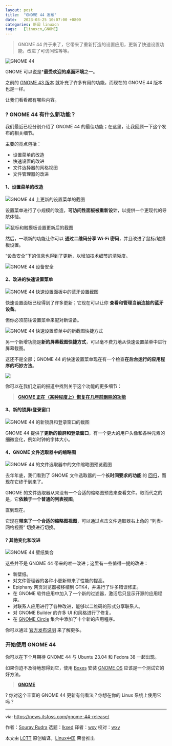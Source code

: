 ```yaml
---
layout: post
title:	"GNOME 44 发布"
date:	2023-03-25 10:07:00 +0800 
categories:	新闻 linuxcn 
tags:	[linuxcn,GNOME]
---
```




> 
> GNOME 44 终于来了，它带来了重新打造的设置应用，更新了快速设置功能，改进了可访问性等等。
> 
> 
> 


![GNOME 44](/Asserts/Images/album/202303/25/100720s5y6nvsswnzzpkt4.jpg)


GNOME 可以说是\***最受欢迎的桌面环境**之一。


之前的 [GNOME 43 版本](https://news.itsfoss.com/gnome-43-release/) 就补充了许多有用的功能，而现在的 GNOME 44 版本也是一样。


让我们看看都有哪些内容。


### ? GNOME 44 有什么新功能？



 


我们最近已经分别介绍了 GNOME 44 的最佳功能；在这里，让我回顾一下这个发布的相关细节。


主要的亮点包括：


* 设置菜单的改造
* 快速设置的改进
* 文件选择器的网格视图
* 文件管理器的改进


#### 1、设置菜单的改造


![GNOME 44 上更新的设置菜单的截图](/Asserts/Images/album/202303/25/100720eu5yi2ysoyytyt84.jpg)


设置菜单进行了小规模的改造，**可访问性面板被重新设计**，以提供一个更现代的导航体验。


![鼠标和触摸板设置更新后的截图](/Asserts/Images/album/202303/25/182534hzu7ac8ru4mr6mua.jpg)


然后，一项新的功能让你可以 **通过二维码分享 Wi-Fi 密码**，并且改进了鼠标/触摸板设置。


“设备安全”下的信息也得到了更新，以增加技术细节的清晰度。


![GNOME 44 设备安全](/Asserts/Images/album/202303/25/100721kb3210ep2be099te.png)


#### 2、改进的快速设置菜单


![GNOME 44 快速设置面板中的蓝牙设置截图](/Asserts/Images/album/202303/25/100721fc01qic5bw252mqv.jpg)


快速设置面板已经得到了许多更新；它现在可以让你 **查看和管理当前连接的蓝牙设备**。


但你必须前往设置菜单来配对新设备。


![GNOME 44 快速设置菜单中的新截图快捷方式](/Asserts/Images/album/202303/25/100721fzr7puezu92lref7.jpg)


另一个新增功能是**新的屏幕截图快捷方式**，可以毫不费力地从快速设置菜单中进行屏幕截图。


这还不是全部；GNOME 44 的快速设置菜单现在有一个检查**在后台运行的应用程序的巧妙方法**。


![](/Asserts/Images/album/202303/25/100721y28o2u71sj1jsqc2.png)


你可以在我们之前的报道中找到关于这个功能的更多细节：



> 
> **[GNOME 正在（某种程度上）恢复在几年前删除的功能](/article-15551-1.html)**
> 
> 
> 


#### 3、新的锁屏/登录窗口


![GNOME 44 的新锁屏和登录窗口的截图](/Asserts/Images/album/202303/25/100721znqxe22noosxo69x.jpg)


GNOME 44 提供了**更新的锁屏和登录窗口**，有一个更大的用户头像和各种元素的细微变化，例如时钟的字体大小。


#### 4、GNOME 文件选取器中的缩略图


![GNOME 44 的文件选取器中的文件缩略图预览截图](/Asserts/Images/album/202303/25/100721xc6kc6m60vhthcm0.jpg)


去年年底，我们看到了 GNOME 文件选取器的一个**长时间要求的功能** 的 [回归](https://news.itsfoss.com/gnome-file-picker/)，而现在它终于到来了。


GNOME 的文件选取器从来没有一个合适的缩略图预览来查看文件。取而代之的是，它**依赖于一个普通的列表视图**。


直到现在。


它现在**带来了一个合适的缩略图视图**，可以通过点击文件选取器右上角的 “列表-网格视图” 切换进行切换。


#### ?️ 其他变化和改进


![GNOME 44 壁纸集合](/Asserts/Images/album/202303/25/100722a6qf6cf6zqwoz3fs.jpg)


这些并不是 GNOME 44 带来的唯一改进；这里有一些值得一提的改进：


* 新壁纸。
* 对文件管理器的各种小更新带来了性能的提高。
* Epiphany 网页浏览器被移植到 GTK4，并进行了许多错误修正。
* 在 GNOME 软件应用中加入了一个新的过滤器，激活后只显示开源的应用程序。
* 对联系人应用进行了各种改进，能够以二维码的形式分享联系人。
* 对 GNOME Builder 的许多 UI 和风格进行了修复。
* 在 [GNOME Circle](https://circle.gnome.org/?ref=its-foss-news) 集合中添加了十个新的应用程序。


你可以通过 [官方发布说明](https://release.gnome.org/44/?ref=its-foss-news) 来了解更多。


### 开始使用 GNOME 44


你可以在下个月期待 GNOME 44 与 Ubuntu 23.04 和 Fedora 38 一起出现。


如果你迫不及待地想得到它，使用 [Boxes](https://wiki.gnome.org/Apps/Boxes?ref=its-foss-news) 安装 [GNOME OS](https://os.gnome.org/?ref=its-foss-news) 应该是一个测试它的好方法。



> 
> **[GNOME](https://www.gnome.org/getting-gnome/?ref=its-foss-news)**
> 
> 
> 


? 你对这个丰富的 GNOME 44 更新有何看法？你想在你的 Linux 系统上使用它吗？




---


via: <https://news.itsfoss.com/gnome-44-release/>


作者：[Sourav Rudra](https://news.itsfoss.com/author/sourav/) 选题：[lkxed](https://github.com/lkxed/) 译者：[wxy](https://github.com/wxy) 校对：[wxy](https://github.com/wxy)


本文由 [LCTT](https://github.com/LCTT/TranslateProject) 原创编译，[Linux中国](https://linux.cn/) 荣誉推出
